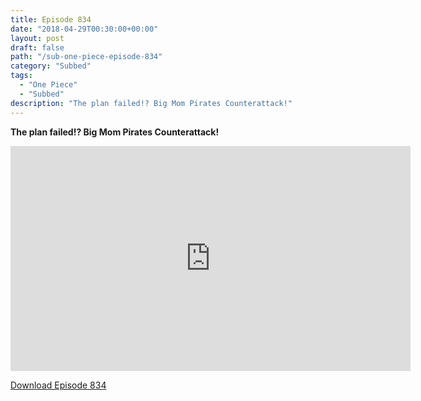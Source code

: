 ```yaml
---
title: Episode 834
date: "2018-04-29T00:30:00+00:00"
layout: post
draft: false
path: "/sub-one-piece-episode-834"
category: "Subbed"
tags:
  - "One Piece"
  - "Subbed"
description: "The plan failed!? Big Mom Pirates Counterattack!"
---
```


**The plan failed!? Big Mom Pirates Counterattack!**

<iframe width="640" height="360" src="https://www.rapidvideo.com/e/G6FRPH7G9O" frameborder="0" marginwidth=0 marginheight=0 scrolling=no allowfullscreen></iframe>

<a href="http://ouo.io/qs/eCodkFEQ?s=https://rapidvid.to/d/https://www.rapidvideo.com/e/G6FRPH7G9O">Download Episode 834</a>
